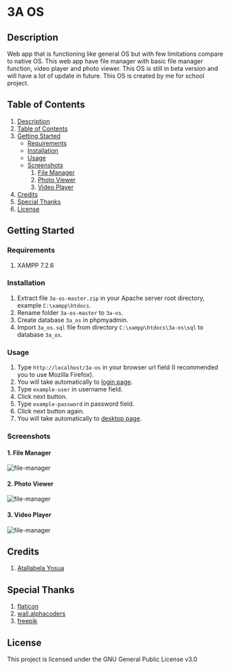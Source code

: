 # 3A OS

## Description

Web app that is functioning like general OS but with few limitations compare to native OS. This web app have file manager with basic file manager function, video player and photo viewer. This OS is still in beta version and will have a lot of update in future. This OS is created by me for school project.

## Table of Contents

1. [Description](#description)
2. [Table of Contents](#table-of-contents)
3. [Getting Started](#getting-started)
   - [Requirements](#requirements)
   - [Installation](#installation)
   - [Usage](#usage)
   - [Screenshots](#screenshots)
     1. [File Manager](#1-file-manager)
     2. [Photo Viewer](#2-photo-viewer)
     3. [Video Player](#3-video-player)
4. [Credits](#credits)
5. [Special Thanks](#special-thanks)
6. [License](#license)

## Getting Started

### Requirements

1. XAMPP 7.2.6

### Installation

1. Extract file ```3a-os-master.zip``` in your Apache server root directory, example ```C:\xampp\htdocs```.
2. Rename folder ```3a-os-master``` to ```3a-os```.
3. Create database ```3a_os``` in phpmyadmin.
4. Import ```3a_os.sql``` file from directory ```C:\xampp\htdocs\3a-os\sql``` to database ```3a_os```.

### Usage

1. Type ```http://localhost/3a-os``` in your browser url field (I recommended you to use Mozilla Firefox).
2. You will take automatically to [login page](http://localhost/3a-os/page/sign-in).
3. Type ```example-user``` in username field.
4. Click next button.
5. Type ```example-password``` in password field.
6. Click next button again.
7. You will take automatically to [desktop page](http://localhost/3a-os/page/desktop).

### Screenshots

#### 1. File Manager

![file-manager](https://justanaivedreamer.files.wordpress.com/2018/07/file-manager.png)

#### 2. Photo Viewer

![file-manager](https://justanaivedreamer.files.wordpress.com/2018/07/photo-viewer.png)

#### 3. Video Player

![file-manager](https://justanaivedreamer.files.wordpress.com/2018/07/video-player.png)

## Credits

1. [Atallabela Yosua](https://github.com/A-Naive-Dreamer)

## Special Thanks

1. [flaticon](https://www.flaticon.com)
2. [wall.alphacoders](https://wall.alphacoders.com)
3. [freepik](https://www.freepik.com)

## License

This project is licensed under the GNU General Public License v3.0
